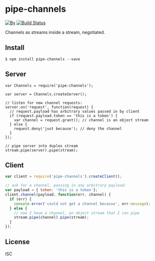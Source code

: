 # pipe-channels

[![By](https://img.shields.io/badge/made%20by-yld!-32bbee.svg?style=flat)](http://yld.io/contact?source=github-pipe-channels)
[![Build Status](https://secure.travis-ci.org/pgte/pipe-channels.svg?branch=master)](http://travis-ci.org/pgte/nock?branch=master)

Channels as streams inside a stream, negotiated.

## Install

```
$ npm install pipe-channels --save
```

## Server

```
var Channels = require('pipe-channels');

var server = Channels.createServer();

// listen for new channel requests:
server.on('request', function(request) {
  // request.payload has arbitrary values passed in by client
  if (request.payload.token == 'this is a token') {
    var channel = request.grant(); // channel is an object stream
  } else {
    request.deny('just because'); // deny the channel
  }
});

// pipe server into duplex stream
stream.pipe(server).pipe(stream);
```


## Client

```js
var client = require('pipe-channels').createClient();

// ask for a channel, passing in any arbitrary payload:
var payload = { token: 'this is a token'};
client.channel(payload, function(err, channel) {
  if (err) {
    console.error('could not get a channel because', err.message);
  } else {
    // now I have a channel, an object stream that I can pipe
    stream.pipe(channel).pipe(stream);
  }
});
```


## License

ISC